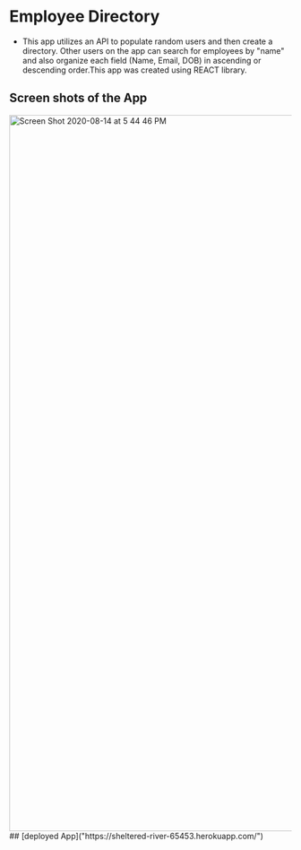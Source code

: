 # Employee Directory
* This app utilizes an API to populate random users and then create a directory. Other users on the app can search for employees by "name" and also organize each field (Name, Email, DOB) in ascending or descending order.This app was created using REACT library.
## Screen shots of the App
<img width="1278" alt="Screen Shot 2020-08-14 at 5 44 46 PM" src="https://user-images.githubusercontent.com/63565986/90297976-09ba9d00-de56-11ea-9e3e-ff7f707201d4.png">
## [deployed App]("https://sheltered-river-65453.herokuapp.com/")


